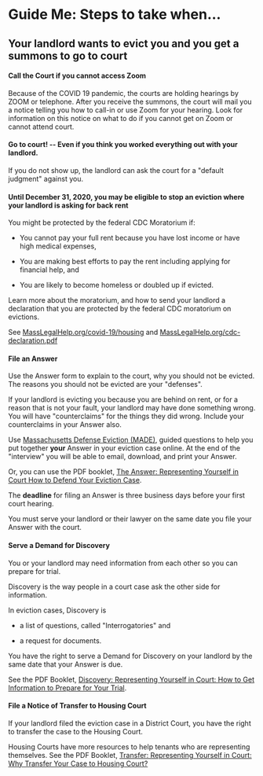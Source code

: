 Guide Me: Steps to take when...
===============================

Your landlord wants to evict you and you get a summons to go to court
---------------------------------------------------------------------

#### Call the Court if you cannot access Zoom

Because of the COVID 19 pandemic, the courts are holding hearings by
ZOOM or telephone. After you receive the summons, the court will mail
you a notice telling you how to call-in or use Zoom for your hearing.
Look for information on this notice on what to do if you cannot get on
Zoom or cannot attend court.

#### Go to court! -- Even if you think you worked everything out with your landlord. 

If you do not show up, the landlord can ask the court for a \"default
judgment\" against you.

#### Until December 31, 2020, you may be eligible to stop an eviction where your landlord is asking for back rent

You might be protected by the federal CDC Moratorium if:

-   You cannot pay your full rent because you have lost income or have
    high medical expenses, 

-   You are making best efforts to pay the rent including applying for
   financial help, and

-   You are likely to become homeless or doubled up if evicted.

Learn more about the moratorium, and how to send your landlord a
declaration that you are protected by the federal CDC moratorium on
evictions.

See [MassLegalHelp.org/covid-19/housing](https://www.masslegalhelp.org/covid-19/housing) and
[MassLegalHelp.org/cdc-declaration.pdf](https://MassLegalHelp.org/cdc-declaration.pdf)

#### File an Answer

Use the Answer form to explain to the court, why you should not be
evicted. The reasons you should not be evicted are your \"defenses\".

If your landlord is evicting you because you are behind on rent, or for
a reason that is not your fault, your landlord may have done something
wrong. You will have \"counterclaims\" for the things they did wrong.
Include your counterclaims in your Answer also.

Use [Massachusetts Defense Eviction (MADE)](https://www.masslegalhelp.org/made), guided questions to help
you put together **your** Answer in your eviction case online. At the
end of the \"interview\" you will be able to email, download, and print
your Answer.

Or, you can use the PDF booklet, [The Answer: Representing Yourself in
Court How to Defend Your Eviction Case](https://www.masslegalhelp.org/housing/lt1-booklet-3-answer.pdf).

The **deadline** for filing an Answer is three business days before your
first court hearing.

You must serve your landlord or their lawyer on the same date you file
your Answer with the court.

#### Serve a Demand for Discovery

You or your landlord may need information from each other so you can
prepare for trial.

Discovery is the way people in a court case ask the other side for
information.

In eviction cases, Discovery is

-   a list of questions, called \"Interrogatories\" and

-   a request for documents.

You have the right to serve a Demand for Discovery on your landlord by
the same date that your Answer is due.

See the PDF Booklet, [Discovery: Representing Yourself in Court: How to
Get Information to Prepare for Your Trial](https://www.masslegalhelp.org/housing/lt1-booklet-4-discovery.pdf).

####  File a Notice of Transfer to Housing Court

If your landlord filed the eviction case in a District Court, you have
the right to transfer the case to the Housing Court.

Housing Courts have more resources to help tenants who are representing
themselves. See the PDF Booklet, [Transfer: Representing Yourself in
Court: Why Transfer Your Case to Housing Court?](https://www.masslegalhelp.org/housing/lt1-booklet-5-transfer.pdf)